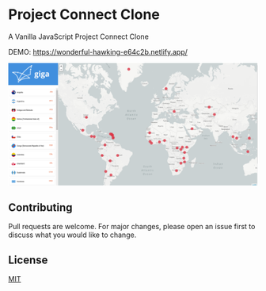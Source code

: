 # Project Connect Clone

A Vanilla JavaScript Project Connect Clone

DEMO: https://wonderful-hawking-e64c2b.netlify.app/

![alt text](https://raw.githubusercontent.com/sanoylab/giga-prototype/master/screenshot.PNG)



## Contributing
Pull requests are welcome. For major changes, please open an issue first to discuss what you would like to change.

## License
[MIT](https://choosealicense.com/licenses/mit/)